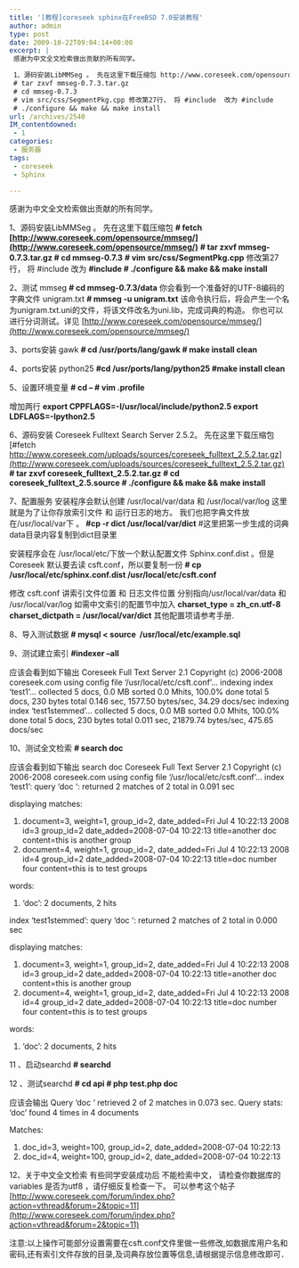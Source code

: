 ```yaml
---
title: '[教程]coreseek sphinx在FreeBSD 7.0安装教程'
author: admin
type: post
date: 2009-10-22T09:04:14+00:00
excerpt: |
 感谢为中文全文检索做出贡献的所有同学。

 1、源码安装LibMMSeg 。 先在这里下载压缩包 http://www.coreseek.com/opensource/mmseg/
 # tar zxvf mmseg-0.7.3.tar.gz
 # cd mmseg-0.7.3
 # vim src/css/SegmentPkg.cpp 修改第27行， 将 #include  改为 #include
 # ./configure && make && make install
url: /archives/2540
IM_contentdowned:
 - 1
categories:
 - 服务器
tags:
 - coreseek
 - Sphinx

---
```

感谢为中文全文检索做出贡献的所有同学。

1、源码安装LibMMSeg 。 先在这里下载压缩包
**\# fetch  [http://www.coreseek.com/opensource/mmseg/](http://www.coreseek.com/opensource/mmseg/)**
**\# tar zxvf mmseg-0.7.3.tar.gz
\# cd mmseg-0.7.3**
**\# vim src/css/SegmentPkg.cpp** 修改第27行， 将 #include  改为 **#include
\# ./configure && make && make install**

2、测试 mmseg
**\# cd mmseg-0.7.3/data** 你会看到一个准备好的UTF-8编码的字典文件 unigram.txt
**\# mmseg -u unigram.txt** 该命令执行后，将会产生一个名为unigram.txt.uni的文件，将该文件改名为uni.lib，完成词典的构造。 你也可以进行分词测试。详见 [http://www.coreseek.com/opensource/mmseg/](http://www.coreseek.com/opensource/mmseg/)

3、ports安装 gawk
**\# cd /usr/ports/lang/gawk
\# make install clean**

4、ports安装 python25
**#cd /usr/ports/lang/python25
#make install clean**

5、设置环境变量
**\# cd –
\# vim .profile**

增加两行
**export CPPFLAGS=-I/usr/local/include/python2.5
export LDFLAGS=-lpython2.5**

6、源码安装 Coreseek Fulltext Search Server 2.5.2。 先在这里下载压缩包 [#fetch http://www.coreseek.com/uploads/sources/coreseek_fulltext_2.5.2.tar.gz](http://www.coreseek.com/uploads/sources/coreseek_fulltext_2.5.2.tar.gz)
**\# tar zxvf coreseek\_fulltext\_2.5.2.tar.gz
\# cd coreseek\_fulltext\_2.5.source
\# ./configure && make && make install**

7、配置服务
安装程序会默认创建 /usr/local/var/data 和 /usr/local/var/log 这里就是为了让你存放索引文件 和 运行日志的地方。
我们也把字典文件放在/usr/local/var下 。
**#cp -r dict /usr/local/var/dict** #这里把第一步生成的词典data目录内容复制到dict目录里

安装程序会在 /usr/local/etc/下放一个默认配置文件 Sphinx.conf.dist 。但是 Coreseek 默认要去读 csft.conf，所以要复制一份
**\# cp /usr/local/etc/sphinx.conf.dist /usr/local/etc/csft.conf**

修改 csft.conf 讲索引文件位置 和 日志文件位置 分别指向/usr/local/var/data 和 /usr/local/var/log
如需中文索引的配置节中加入
**charset\_type = zh\_cn.utf-8
charset_dictpath = /usr/local/var/dict**
其他配置项请参考手册.

8、导入测试数据
**\# mysql < source  /usr/local/etc/example.sql**

9、测试建立索引
**#indexer –all**

应该会看到如下输出
Coreseek Full Text Server 2.1
Copyright (c) 2006-2008 coreseek.com
using config file ‘/usr/local/etc/csft.conf’…
indexing index ‘test1’…
collected 5 docs, 0.0 MB
sorted 0.0 Mhits, 100.0% done
total 5 docs, 230 bytes
total 0.146 sec, 1577.50 bytes/sec, 34.29 docs/sec
indexing index ‘test1stemmed’…
collected 5 docs, 0.0 MB
sorted 0.0 Mhits, 100.0% done
total 5 docs, 230 bytes
total 0.011 sec, 21879.74 bytes/sec, 475.65 docs/sec

10、测试全文检索
**\# search doc**

应该会看到如下输出
search doc
Coreseek Full Text Server 2.1
Copyright (c) 2006-2008 coreseek.com
using config file ‘/usr/local/etc/csft.conf’…
index ‘test1’: query ‘doc ‘: returned 2 matches of 2 total in 0.091 sec

displaying matches:
1. document=3, weight=1, group\_id=2, date\_added=Fri Jul 4 10:22:13 2008
id=3
group_id=2
date_added=2008-07-04 10:22:13
title=another doc
content=this is another group
2. document=4, weight=1, group\_id=2, date\_added=Fri Jul 4 10:22:13 2008
id=4
group_id=2
date_added=2008-07-04 10:22:13
title=doc number four
content=this is to test groups

words:
1. ‘doc’: 2 documents, 2 hits

index ‘test1stemmed’: query ‘doc ‘: returned 2 matches of 2 total in 0.000 sec

displaying matches:
1. document=3, weight=1, group\_id=2, date\_added=Fri Jul 4 10:22:13 2008
id=3
group_id=2
date_added=2008-07-04 10:22:13
title=another doc
content=this is another group
2. document=4, weight=1, group\_id=2, date\_added=Fri Jul 4 10:22:13 2008
id=4
group_id=2
date_added=2008-07-04 10:22:13
title=doc number four
content=this is to test groups

words:
1. ‘doc’: 2 documents, 2 hits

11 、启动searchd
**\# searchd**

12 、测试searchd
**\# cd api
\# php test.php doc**

应该会输出
Query ‘doc ‘ retrieved 2 of 2 matches in 0.073 sec.
Query stats:
‘doc’ found 4 times in 4 documents

Matches:
1. doc\_id=3, weight=100, group\_id=2, date_added=2008-07-04 10:22:13
2. doc\_id=4, weight=100, group\_id=2, date_added=2008-07-04 10:22:13

12、关于中文全文检索
有些同学安装成功后 不能检索中文， 请检查你数据库的 variables 是否为utf8 ，请仔细反复检查一下。
可以参考这个帖子 [http://www.coreseek.com/forum/index.php?action=vthread&forum=2&topic=11](http://www.coreseek.com/forum/index.php?action=vthread&forum=2&topic=11)

注意:以上操作可能部分设置需要在csft.conf文件里做一些修改,如数据库用户名和密码,还有索引文件存放的目录,及词典存放位置等信息,请根据提示信息修改即可．